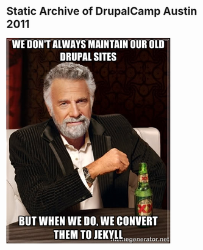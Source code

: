 # Static Archive of DrupalCamp Austin 2011

![We don't always maintain our old Drupal sites... But when we do, we convert them to Jekyll.](https://github.com/fourkitchens/dca2011/blob/gh-pages/README.jpg)
